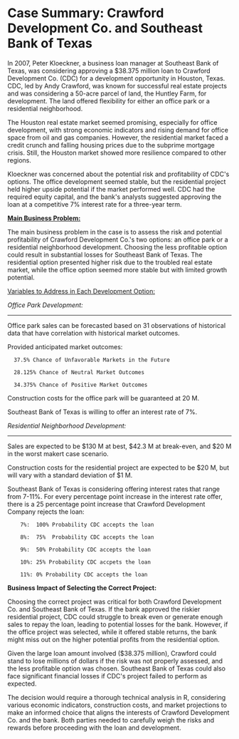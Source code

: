 **Case Summary: Crawford Development Co. and Southeast Bank of Texas**
========================================================================

In 2007, Peter Kloeckner, a business loan manager at Southeast Bank of Texas, was considering approving a $38.375 million loan to Crawford Development Co. (CDC) for a development opportunity in Houston, Texas. CDC, led by Andy Crawford, was known for successful real estate projects and was considering a 50-acre parcel of land, the Huntley Farm, for development. The land offered flexibility for either an office park or a residential neighborhood.

The Houston real estate market seemed promising, especially for office development, with strong economic indicators and rising demand for office space from oil and gas companies. However, the residential market faced a credit crunch and falling housing prices due to the subprime mortgage crisis. Still, the Houston market showed more resilience compared to other regions.

Kloeckner was concerned about the potential risk and profitability of CDC's options. The office development seemed stable, but the residential project held higher upside potential if the market performed well. CDC had the required equity capital, and the bank's analysts suggested approving the loan at a competitive 7% interest rate for a three-year term.

**<u>Main Business Problem:</u>**

The main business problem in the case is to assess the risk and potential profitability of Crawford Development Co.'s two options: an office park or a residential neighborhood development. Choosing the less profitable option could result in substantial losses for Southeast Bank of Texas. The residential option presented higher risk due to the troubled real estate market, while the office option seemed more stable but with limited growth potential.

<u>Variables to Address in Each Development Option:</u>

*Office Park Development:*
____________________________

Office park sales can be forecasted based on 31 observations of historical data that have correlation with historical market outcomes. 

Provided anticipated market outcomes:  

      37.5% Chance of Unfavorable Markets in the Future

      28.125% Chance of Neutral Market Outcomes

      34.375% Chance of Positive Market Outcomes

Construction costs for the office park will be guaranteed at 20 M. 

Southeast Bank of Texas is willing to offer an interest rate of 7%.


*Residential Neighborhood Development:*
______________________________________

Sales are expected to be $130 M at best, $42.3 M at break-even, and $20 M in the worst makert case scenario.

Construction costs for the residential project are expected to be $20 M, but will vary with a standard deviation of $1 M.

Southeast Bank of Texas is considering offering interest rates that range from 7-11%.  For every percentage point increase in the interest rate offer, there is a 25 percentage point increase that Crawford Development Company rejects the loan:

        7%:  100% Probability CDC accepts the loan
       
        8%:  75%  Probability CDC accepts the loan
       
        9%:  50% Probability CDC accepts the loan
       
        10%: 25% Probability CDC accpets the loan
        
        11%: 0% Probability CDC accepts the loan

**Business Impact of Selecting the Correct Project:**

Choosing the correct project was critical for both Crawford Development Co. and Southeast Bank of Texas. If the bank approved the riskier residential project, CDC could struggle to break even or generate enough sales to repay the loan, leading to potential losses for the bank. However, if the office project was selected, while it offered stable returns, the bank might miss out on the higher potential profits from the residential option.

Given the large loan amount involved ($38.375 million), Crawford could stand to lose millions of dollars if the risk was not properly assessed, and the less profitable option was chosen. Southeast Bank of Texas could also face significant financial losses if CDC's project failed to perform as expected.

The decision would require a thorough technical analysis in R, considering various economic indicators, construction costs, and market projections to make an informed choice that aligns the interests of Crawford Development Co. and the bank. Both parties needed to carefully weigh the risks and rewards before proceeding with the loan and development.
